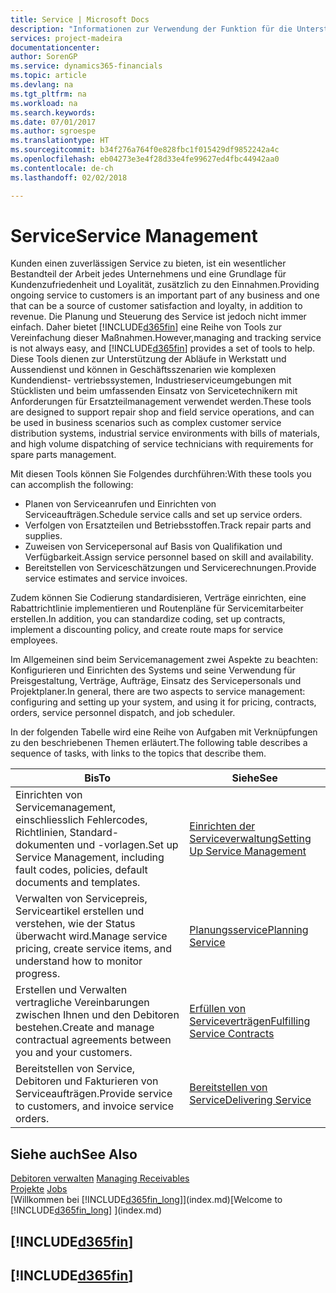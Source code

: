 ```yaml
---
title: Service | Microsoft Docs
description: "Informationen zur Verwendung der Funktion für die Unterstützung der Arbeitsgänge Werkstatt und Service."
services: project-madeira
documentationcenter: 
author: SorenGP
ms.service: dynamics365-financials
ms.topic: article
ms.devlang: na
ms.tgt_pltfrm: na
ms.workload: na
ms.search.keywords: 
ms.date: 07/01/2017
ms.author: sgroespe
ms.translationtype: HT
ms.sourcegitcommit: b34f276a764f0e828fbc1f015429df9852242a4c
ms.openlocfilehash: eb04273e3e4f28d33e4fe99627ed4fbc44942aa0
ms.contentlocale: de-ch
ms.lasthandoff: 02/02/2018

---
```

# <a name="service-management"></a><span data-ttu-id="519bf-103">Service</span><span class="sxs-lookup"><span data-stu-id="519bf-103">Service Management</span></span>
<span data-ttu-id="519bf-104">Kunden einen zuverlässigen Service zu bieten, ist ein wesentlicher Bestandteil der Arbeit jedes Unternehmens und eine Grundlage für Kundenzufriedenheit und Loyalität, zusätzlich zu den Einnahmen.</span><span class="sxs-lookup"><span data-stu-id="519bf-104">Providing ongoing service to customers is an important part of any business and one that can be a source of customer satisfaction and loyalty, in addition to revenue.</span></span> <span data-ttu-id="519bf-105">Die Planung und Steuerung des Service ist jedoch nicht immer einfach. Daher bietet [!INCLUDE[d365fin](includes/d365fin_md.md)] eine Reihe von Tools zur Vereinfachung dieser Maßnahmen.</span><span class="sxs-lookup"><span data-stu-id="519bf-105">However,managing and tracking service is not always easy, and [!INCLUDE[d365fin](includes/d365fin_md.md)] provides a set of tools to help.</span></span> <span data-ttu-id="519bf-106">Diese Tools dienen zur Unterstützung der Abläufe in Werkstatt und Aussendienst und können in Geschäftsszenarien wie komplexen Kundendienst- vertriebssystemen, Industrieserviceumgebungen mit Stücklisten und beim umfassenden Einsatz von Servicetechnikern mit Anforderungen für Ersatzteilmanagement verwendet werden.</span><span class="sxs-lookup"><span data-stu-id="519bf-106">These tools are designed to support repair shop and field service operations, and can be used in business scenarios such as complex customer service distribution systems, industrial service environments with bills of materials, and high volume dispatching of service technicians with requirements for spare parts management.</span></span>  

 <span data-ttu-id="519bf-107">Mit diesen Tools können Sie Folgendes durchführen:</span><span class="sxs-lookup"><span data-stu-id="519bf-107">With these tools you can accomplish the following:</span></span>  

* <span data-ttu-id="519bf-108">Planen von Serviceanrufen und Einrichten von Serviceaufträgen.</span><span class="sxs-lookup"><span data-stu-id="519bf-108">Schedule service calls and set up service orders.</span></span>  
* <span data-ttu-id="519bf-109">Verfolgen von Ersatzteilen und Betriebsstoffen.</span><span class="sxs-lookup"><span data-stu-id="519bf-109">Track repair parts and supplies.</span></span>  
* <span data-ttu-id="519bf-110">Zuweisen von Servicepersonal auf Basis von Qualifikation und Verfügbarkeit.</span><span class="sxs-lookup"><span data-stu-id="519bf-110">Assign service personnel based on skill and availability.</span></span>  
* <span data-ttu-id="519bf-111">Bereitstellen von Serviceschätzungen und Servicerechnungen.</span><span class="sxs-lookup"><span data-stu-id="519bf-111">Provide service estimates and service invoices.</span></span>  

<span data-ttu-id="519bf-112">Zudem können Sie Codierung standardisieren, Verträge einrichten, eine Rabattrichtlinie implementieren und Routenpläne für Servicemitarbeiter erstellen.</span><span class="sxs-lookup"><span data-stu-id="519bf-112">In addition, you can standardize coding, set up contracts, implement a discounting policy, and create route maps for service employees.</span></span>  

<span data-ttu-id="519bf-113">Im Allgemeinen sind beim Servicemanagement zwei Aspekte zu beachten: Konfigurieren und Einrichten des Systems und seine Verwendung für Preisgestaltung, Verträge, Aufträge, Einsatz des Servicepersonals und Projektplaner.</span><span class="sxs-lookup"><span data-stu-id="519bf-113">In general, there are two aspects to service management: configuring and setting up your system, and using it for pricing, contracts, orders, service personnel dispatch, and job scheduler.</span></span>  

<span data-ttu-id="519bf-114">In der folgenden Tabelle wird eine Reihe von Aufgaben mit Verknüpfungen zu den beschriebenen Themen erläutert.</span><span class="sxs-lookup"><span data-stu-id="519bf-114">The following table describes a sequence of tasks, with links to the topics that describe them.</span></span>   

|<span data-ttu-id="519bf-115">**Bis**</span><span class="sxs-lookup"><span data-stu-id="519bf-115">**To**</span></span>|<span data-ttu-id="519bf-116">**Siehe**</span><span class="sxs-lookup"><span data-stu-id="519bf-116">**See**</span></span>|  
|------------|-------------|  
|<span data-ttu-id="519bf-117">Einrichten von Servicemanagement, einschliesslich Fehlercodes, Richtlinien, Standard- dokumenten und -vorlagen.</span><span class="sxs-lookup"><span data-stu-id="519bf-117">Set up Service Management, including fault codes, policies, default documents and templates.</span></span>|[<span data-ttu-id="519bf-118">Einrichten der Serviceverwaltung</span><span class="sxs-lookup"><span data-stu-id="519bf-118">Setting Up Service Management</span></span>](service-setup-service.md)|  
|<span data-ttu-id="519bf-119">Verwalten von Servicepreis, Serviceartikel erstellen und verstehen, wie der Status überwacht wird.</span><span class="sxs-lookup"><span data-stu-id="519bf-119">Manage service pricing, create service items, and understand how to monitor progress.</span></span>|[<span data-ttu-id="519bf-120">Planungsservice</span><span class="sxs-lookup"><span data-stu-id="519bf-120">Planning Service</span></span>](service-plan-service.md)|  
|<span data-ttu-id="519bf-121">Erstellen und Verwalten vertragliche Vereinbarungen zwischen Ihnen und den Debitoren bestehen.</span><span class="sxs-lookup"><span data-stu-id="519bf-121">Create and manage contractual agreements between you and your customers.</span></span>|[<span data-ttu-id="519bf-122">Erfüllen von Serviceverträgen</span><span class="sxs-lookup"><span data-stu-id="519bf-122">Fulfilling Service Contracts</span></span>](service-fulfill-service-contracts.md)|  
|<span data-ttu-id="519bf-123">Bereitstellen von Service, Debitoren und Fakturieren von Serviceaufträgen.</span><span class="sxs-lookup"><span data-stu-id="519bf-123">Provide service to customers, and invoice service orders.</span></span>|[<span data-ttu-id="519bf-124">Bereitstellen von Service</span><span class="sxs-lookup"><span data-stu-id="519bf-124">Delivering Service</span></span>](service-deliver-service.md)|  

## <a name="see-also"></a><span data-ttu-id="519bf-125">Siehe auch</span><span class="sxs-lookup"><span data-stu-id="519bf-125">See Also</span></span>  
<span data-ttu-id="519bf-126">[Debitoren verwalten](receivables-manage-receivables.md) </span><span class="sxs-lookup"><span data-stu-id="519bf-126">[Managing Receivables](receivables-manage-receivables.md) </span></span>  
<span data-ttu-id="519bf-127">[Projekte](projects-how-create-jobs.md) </span><span class="sxs-lookup"><span data-stu-id="519bf-127">[Jobs](projects-how-create-jobs.md) </span></span>  
<span data-ttu-id="519bf-128">[Willkommen bei [!INCLUDE[d365fin_long](includes/d365fin_long_md.md)]](index.md)</span><span class="sxs-lookup"><span data-stu-id="519bf-128">[Welcome to [!INCLUDE[d365fin_long](includes/d365fin_long_md.md)] ](index.md)</span></span>

## [!INCLUDE[d365fin](includes/free_trial_md.md)]  
## [!INCLUDE[d365fin](includes/training_link_md.md)]

